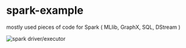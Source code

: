 # spark-example
mostly used pieces of code for Spark ( MLlib, GraphX, SQL, DStream )

![spark driver/executor](https://i.postimg.cc/JnjL28b2/Screenshot-from-2019-03-10-23-33-14.png)
